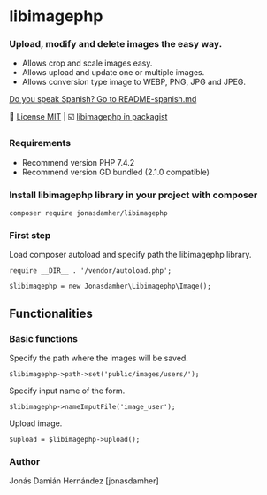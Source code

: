 # libimagephp
### Upload, modify and delete images the easy way. 

* Allows crop and scale images easy. 
* Allows upload and update one or multiple images. 
* Allows conversion type image to WEBP, PNG, JPG and JPEG.

[Do you speak Spanish? Go to README-spanish.md](https://github.com/jonasdamher/libimagephp/blob/master/README-spanish.md)

:memo: [License MIT](https://github.com/jonasdamher/libimagephp/blob/master/LICENSE) | :ballot_box_with_check: 
[libimagephp in packagist](https://packagist.org/packages/jonasdamher/libimagephp)

### Requirements

* Recommend version PHP 7.4.2
* Recommend version GD bundled (2.1.0 compatible)

### Install libimagephp library in your project with composer

```
composer require jonasdamher/libimagephp
```

### First step

Load composer autoload and specify path the libimagephp library.

```
require __DIR__ . '/vendor/autoload.php';

$libimagephp = new Jonasdamher\Libimagephp\Image();
```

## Functionalities 

### Basic functions

Specify the path where the images will be saved.

```
$libimagephp->path->set('public/images/users/');
```

Specify input name of the form.

```
$libimagephp->nameImputFile('image_user');
```

Upload image.

```
$upload = $libimagephp->upload();
```

### Author

Jonás Damián Hernández [jonasdamher]
